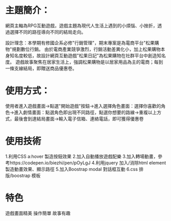 # 主題簡介：
網頁主軸為RPG互動遊戲，遊戲主題為現代人生活上遇到的小煩惱、小挫折，透過選擇不同的路徑導向不同的結局走向。

設計理念：本學期有修國企系必修"行銷管理"，期末專案是為電商平台"松果購物"規劃數位行銷。
由於電商產業競爭激烈，行銷活動差異化小，加上松果購物本身知名度較低，故設計網頁互動遊戲"松果日記"為松果購物在社群平台中創造知名度。
遊戲故事聚焦在居家生活上，強調松果購物是以居家用品為主的電商；每到一條支線結局，即贈送商品優惠卷。

# 使用方式：
使用者進入遊戲畫面->點選"開始遊戲"按鈕->進入選擇角色畫面：選擇你喜歡的角色->進入劇情畫面：點選角色即出現不同路徑，點選你想要的路線->重複以上方式，最後會到達結局畫面->輸入電子信箱、連絡電話，即可獲得優惠卷

# 使用技術
1.利用CSS a:hover 製造按鈕效果
2.加入自動播放遊戲配樂
3.加入轉場動畫，參考https://codepen.io/biezhi/pen/pOyLgJ
4.利用jquery 加入/消除html element 製造動畫效果、顯示路徑
5.加入Boostrap modal 對話框互動
6.css 排版/boostrap 模板

# 特色
遊戲畫面精美
操作簡單
故事有趣
